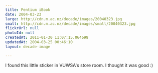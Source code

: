 ```yaml
---
title: Pentium iBook
date: 2004-03-23
large: http://cdn.m.ac.nz/decade/images/20040323.jpg
small: http://cdn.m.ac.nz/decade/images/small/20040323.jpg
flickrUrl: null
photoId: null
createdAt: 2011-01-30 11:07:15.064698
updatedAt: 2004-03-25 00:46:10
layout: decade-image

---
```

I found this little sticker in VUWSA's store room. I thought it was good :)
